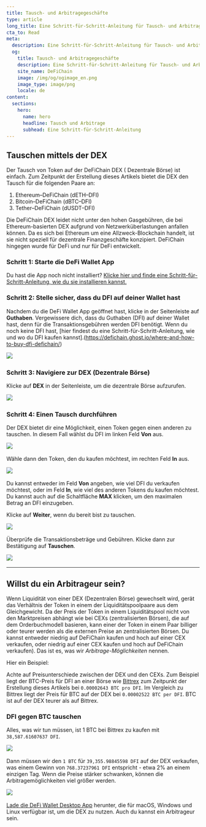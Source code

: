 ```yaml
---
title: Tausch- und Arbitragegeschäfte
type: article
long_title: Eine Schritt-für-Schritt-Anleitung für Tausch- und Arbitragegeschäfte auf der DEX
cta_to: Read
meta:
  description: Eine Schritt-für-Schritt-Anleitung für Tausch- und Arbitragegeschäfte auf der DEX
  og:
    title: Tausch- und Arbitragegeschäfte
    description: Eine Schritt-für-Schritt-Anleitung für Tausch- und Arbitragegeschäfte auf der DEX
    site_name: DeFiChain
    image: /img/og/ogimage_en.png
    image_type: image/png
    locale: de
content:
  sections:
    hero:
      name: hero
      headline: Tausch und Arbitrage
      subhead: Eine Schritt-für-Schritt-Anleitung
---
```


## Tauschen mittels der DEX

Der Tausch von Token auf der DeFiChain DEX ( Dezentrale Börse) ist einfach. Zum Zeitpunkt der Erstellung dieses Artikels bietet die DEX den Tausch für die folgenden Paare an:

1. Ethereum–DeFiChain (dETH–DFI)
2. Bitcoin–DeFiChain (dBTC–DFI)
3. Tether–DeFiChain (dUSDT–DFI)

Die DeFiChain DEX leidet nicht unter den hohen Gasgebühren, die bei Ethereum-basierten DEX aufgrund von Netzwerküberlastungen anfallen können. Da es sich bei Ethereum um eine Allzweck-Blockchain handelt, ist sie nicht speziell für dezentrale Finanzgeschäfte konzipiert. DeFiChain hingegen wurde für DeFi und nur für DeFi entwickelt.

### Schritt 1: Starte die DeFi Wallet App

Du hast die App noch nicht installiert? [Klicke hier und finde eine Schritt-für-Schritt-Anleitung, wie du sie installieren kannst.](https://defichain.com/learn/defi-app-how-to/?utm_source=defichain&utm_medium=dex-guide&utm_campaign=dex-launch)

### Schritt 2: Stelle sicher, dass du DFI auf deiner Wallet hast

Nachdem du die DeFi Wallet App geöffnet hast, klicke in der Seitenleiste auf **Guthaben**. Vergewissere dich, dass du Guthaben (DFI) auf deiner Wallet hast, denn für die Transaktionsgebühren werden DFI benötigt. Wenn du noch keine DFI hast, [hier findest du eine Schritt-für-Schritt-Anleitung, wie und wo du DFI kaufen kannst].(https://defichain.ghost.io/where-and-how-to-buy-dfi-defichain/)

<img src="/img/guides/installing-defi-app/wallets-choose.png" srcset="/img/guides/installing-defi-app/wallets-choose.png 1x, /img/guides/installing-defi-app/wallets-choose@2x.png 2x">

### Schritt 3: Navigiere zur DEX (Dezentrale Börse)

Klicke auf **DEX** in der Seitenleiste, um die dezentrale Börse aufzurufen.

<img src="/img/guides/obtaining-tokens/go-to-dex.png" srcset="/img/guides/obtaining-tokens/go-to-dex.png 1x, /img/guides/obtaining-tokens/go-to-dex@2x.png 2x">

### Schritt 4: Einen Tausch durchführen

Der DEX bietet dir eine Möglichkeit, einen Token gegen einen anderen zu tauschen. In diesem Fall wählst du DFI im linken Feld **Von** aus.

<img src="/img/guides/obtaining-tokens/dex-from.png" srcset="/img/guides/obtaining-tokens/dex-from.png 1x, /img/guides/obtaining-tokens/dex-from@2x.png 2x">

Wähle dann den Token, den du kaufen möchtest, im rechten Feld **In** aus.

<img src="/img/guides/obtaining-tokens/dex-to.png" srcset="/img/guides/obtaining-tokens/dex-to.png 1x, /img/guides/obtaining-tokens/dex-to@2x.png 2x">

Du kannst entweder im Feld **Von** angeben, wie viel DFI du verkaufen möchtest, oder im Feld **In**, wie viel des anderen Tokens du kaufen möchtest. Du kannst auch auf die Schaltfläche **MAX** klicken, um den maximalen Betrag an DFI einzugeben.

Klicke auf **Weiter**, wenn du bereit bist zu tauschen.

<img src="/img/guides/obtaining-tokens/ready-to-swap.png" srcset="/img/guides/obtaining-tokens/ready-to-swap.png 1x, /img/guides/obtaining-tokens/ready-to-swap@2x.png 2x">

Überprüfe die Transaktionsbeträge und Gebühren. Klicke dann zur Bestätigung auf **Tauschen**.

<img src="/img/guides/obtaining-tokens/dex-verify.png" srcset="/img/guides/obtaining-tokens/dex-verify.png 1x, /img/guides/obtaining-tokens/dex-verify@2x.png 2x">

---

## Willst du ein Arbitrageur sein?

Wenn Liquidität von einer DEX (Dezentralen Börse) gewechselt wird, gerät das Verhältnis der Token in einem der Liquiditätspoolpaare aus dem Gleichgewicht. Da der Preis der Token in einem Liquiditätspool nicht von den Marktpreisen abhängt wie bei CEXs (zentralisierten Börsen), die auf dem Orderbuchmodell basieren, kann einer der Token in einem Paar billiger oder teurer werden als die externen Preise an zentralisierten Börsen. Du kannst entweder niedrig auf DeFiChain kaufen und hoch auf einer CEX verkaufen, oder niedrig auf einer CEX kaufen und hoch auf DeFiChain verkaufen). Das ist es, was wir _Arbitrage-Möglichkeiten_ nennen.

Hier ein Beispiel:

Achte auf Preisunterschiede zwischen der DEX und den CEXs. Zum Beispiel liegt der BTC-Preis für DFI an einer Börse wie [Bittrex](https://global.bittrex.com/Market/Index?MarketName=BTC-DFI) zum Zeitpunkt der Erstellung dieses Artikels bei `0.00002643 BTC pro DFI`. Im Vergleich zu Bittrex liegt der Preis für BTC auf der DEX bei `0.00002522 BTC per DFI`. BTC ist auf der DEX teurer als auf Bittrex.

### DFI gegen BTC tauschen

Alles, was wir tun müssen, ist 1 BTC bei Bittrex zu kaufen mit `38,587.61607637 DFI`.

<img src="/img/guides/arbitrage/arbitrage-cex.png" srcset="/img/guides/arbitrage/arbitrage-cex.png 1x, /img/guides/arbitrage/arbitrage-cex@2x.png 2x">

Dann müssen wir den `1 BTC` für `39,355.98845598 DFI` auf der DEX verkaufen, was einem Gewinn von `768.37237961 DFI` entspricht - etwa 2% an einem einzigen Tag. Wenn die Preise stärker schwanken, können die Arbitragemöglichkeiten viel größer werden.

<img src="/img/guides/arbitrage/arbitrage1.png" srcset="/img/guides/arbitrage/arbitrage1.png 1x, /img/guides/arbitrage/arbitrage1@2x.png 2x">

[Lade die DeFi Wallet Desktop App](/downloads) herunter, die für macOS, Windows und Linux verfügbar ist, um die DEX zu nutzen. Auch du kannst ein Arbitrageur sein.

